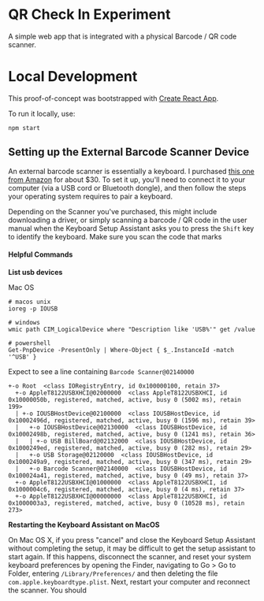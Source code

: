 # QR Check In Experiment

A simple web app that is integrated with a physical Barcode / QR code scanner.

# Local Development

This proof-of-concept was bootstrapped with [Create React App](https://github.com/facebook/create-react-app).

To run it locally, use:

```
npm start
```

## Setting up the External Barcode Scanner Device

An external barcode scanner is essentially a keyboard. I purchased [this one from Amazon](https://www.amazon.com/dp/B09897DPKX?psc=1&ref=ppx_yo2ov_dt_b_product_details) for about $30. To set it up, you'll need to connect it to your computer (via a USB cord or Bluetooth dongle), and then follow the steps your operating system requires to pair a keyboard.

Depending on the Scanner you've purchased, this might include downloading a driver, or simply scanning a barcode / QR code in the user manual when the Keyboard Setup Assistant asks you to press the `Shift` key to identify the keyboard. Make sure you scan the code that marks 

#### Helpful Commands

**List usb devices**

Mac OS
```
# macos unix
ioreg -p IOUSB

# windows
wmic path CIM_LogicalDevice where "Description like 'USB%'" get /value

# powershell
Get-PnpDevice -PresentOnly | Where-Object { $_.InstanceId -match '^USB' }
```

Expect to see a line containing `Barcode Scanner@02140000`
```
+-o Root  <class IORegistryEntry, id 0x100000100, retain 37>
  +-o AppleT8122USBXHCI@02000000  <class AppleT8122USBXHCI, id 0x10000050b, registered, matched, active, busy 0 (5002 ms), retain 199>
  | +-o IOUSBHostDevice@02100000  <class IOUSBHostDevice, id 0x10002496d, registered, matched, active, busy 0 (1596 ms), retain 39>
  |   +-o IOUSBHostDevice@02130000  <class IOUSBHostDevice, id 0x10002498b, registered, matched, active, busy 0 (1241 ms), retain 36>
  |   | +-o USB BillBoard@02132000  <class IOUSBHostDevice, id 0x1000249ed, registered, matched, active, busy 0 (282 ms), retain 29>
  |   +-o USB Storage@02120000  <class IOUSBHostDevice, id 0x1000249a9, registered, matched, active, busy 0 (347 ms), retain 29>
  |   +-o Barcode Scanner@02140000  <class IOUSBHostDevice, id 0x100024a41, registered, matched, active, busy 0 (49 ms), retain 37>
  +-o AppleT8122USBXHCI@01000000  <class AppleT8122USBXHCI, id 0x1000004c6, registered, matched, active, busy 0 (4 ms), retain 37>
  +-o AppleT8122USBXHCI@00000000  <class AppleT8122USBXHCI, id 0x1000003a3, registered, matched, active, busy 0 (10528 ms), retain 273>
```

**Restarting the Keyboard Assistant on MacOS**

On Mac OS X, if you press "cancel" and close the Keyboard Setup Assistant without completing the setup, it may be difficult to get the setup assistant to start again. If this happens, disconnect the scanner, and reset your system keyboard preferences by opening the Finder, navigating to Go > Go to Folder, entering `/Library/Preferences/` and then deleting the file `com.apple.keyboardtype.plist`. Next, restart your computer and reconnect the scanner. You should